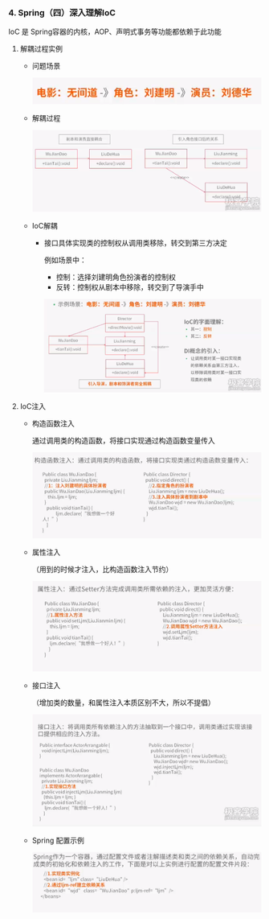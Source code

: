 ### 4. Spring（四）深入理解IoC

IoC 是 Spring容器的内核，AOP、声明式事务等功能都依赖于此功能

1. 解耦过程实例

   * 问题场景

     ![4.1](images/4.1.png)

   * 解耦过程

     ![4.2](images/4.2.png)

   * IoC解耦

     * 接口具体实现类的控制权从调用类移除，转交到第三方决定

       例如场景中：

       * 控制：选择刘建明角色扮演者的控制权
       * 反转：控制权从剧本中移除，转交到了导演手中

       ![4.3](images/4.3.png)

2. IoC注入

   * 构造函数注入

     通过调用类的构造函数，将接口实现通过构造函数变量传入

     ![4.4](images/4.4.png)

   * 属性注入

     （用到的时候才注入，比构造函数注入节约）

     ![4.5](images/4.5.png)

   * 接口注入

     （增加类的数量，和属性注入本质区别不大，所以不提倡）

     ![4.6](images/4.6.png)

   * Spring 配置示例

     ![4.7](images/4.7.png)

